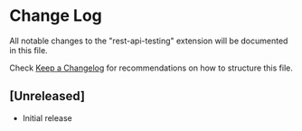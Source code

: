 # Change Log

All notable changes to the "rest-api-testing" extension will be documented in this file.

Check [Keep a Changelog](http://keepachangelog.com/) for recommendations on how to structure this file.

## [Unreleased]

- Initial release